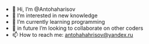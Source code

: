 - 👋 Hi, I’m @Antohaharisov
- 👀 I’m interested in new knowledge
- 🌱 I’m currently learning programming
- 💞️ in future I’m looking to collaborate on other coders
- 📫 How to reach me:
antohahahrisov@yandex.ru

<!---
Antohaharisov/Antohaharisov is a ✨ special ✨ repository because its `README.md` (this file) appears on your GitHub profile.
You can click the Preview link to take a look at your changes.
--->
